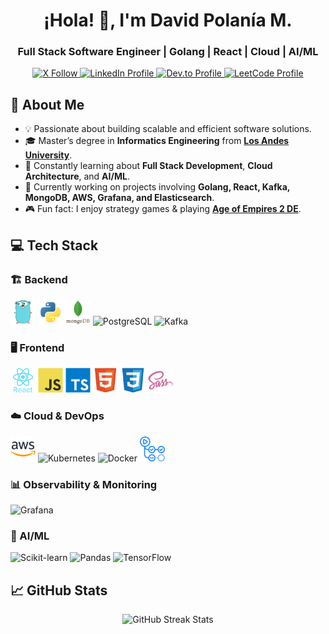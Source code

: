 <h1 align="center">¡Hola! 👋, I'm David Polanía M.</h1>
<h3 align="center">Full Stack Software Engineer | Golang | React | Cloud | AI/ML</h3>

<p align="center">
  <a href="https://x.com/davidpolme" target="_blank" rel="noopener noreferrer">
    <img src="https://img.shields.io/badge/-X-000000?style=for-the-badge&logoColor=white" alt="X Follow" />
  </a>
  <a href="https://linkedin.com/in/davidpolme" target="_blank" rel="noopener noreferrer">
    <img src="https://img.shields.io/badge/-LinkedIn-blue?style=for-the-badge&logo=linkedin" alt="LinkedIn Profile" />
  </a>
  <a href="https://dev.to/davidpolme" target="_blank" rel="noopener noreferrer">
    <img src="https://img.shields.io/badge/-DEV.to-black?style=for-the-badge&logo=dev.to" alt="Dev.to Profile" />
  </a>
  <a href="https://leetcode.com/u/davidpolme/" target="_blank" rel="noopener noreferrer">
    <img src="https://img.shields.io/badge/-LeetCode-FFA116?style=for-the-badge&logo=leetcode&logoColor=white" alt="LeetCode Profile" />
  </a>
</p>


## 🚀 About Me
- 💡 Passionate about building scalable and efficient software solutions.
- 🎓 Master’s degree in **Informatics Engineering** from [**Los Andes University**](https://www.uniandes.edu.co/).
- 🌱 Constantly learning about **Full Stack Development**, **Cloud Architecture**, and **AI/ML**.
- 🔭 Currently working on projects involving **Golang, React, Kafka, MongoDB, AWS, Grafana, and Elasticsearch**.
- 🎮 Fun fact: I enjoy strategy games & playing [**Age of Empires 2 DE**](https://www.aoe2insights.com/user/1231262/).

## 💻 Tech Stack
### 🏗️ Backend
<p align="left">
  <img src="https://raw.githubusercontent.com/devicons/devicon/master/icons/go/go-original.svg" alt="Golang" width="40" height="40"/> 
  <img src="https://raw.githubusercontent.com/devicons/devicon/master/icons/python/python-original.svg" alt="Python" width="40" height="40"/>
  <img src="https://raw.githubusercontent.com/devicons/devicon/master/icons/mongodb/mongodb-original-wordmark.svg" alt="MongoDB" width="40" height="40"/>
  <img src="https://www.vectorlogo.zone/logos/postgresql/postgresql-icon.svg" alt="PostgreSQL" width="40" height="40"/>
  <img src="https://www.vectorlogo.zone/logos/apache_kafka/apache_kafka-icon.svg" alt="Kafka" width="40" height="40"/>
</p>

### 🖥️ Frontend
<p align="left">
  <img src="https://raw.githubusercontent.com/devicons/devicon/master/icons/react/react-original-wordmark.svg" alt="React.js" width="40" height="40"/> 
  <img src="https://raw.githubusercontent.com/devicons/devicon/master/icons/javascript/javascript-original.svg" alt="JavaScript" width="40" height="40"/>
  <img src="https://raw.githubusercontent.com/devicons/devicon/master/icons/typescript/typescript-original.svg" alt="TypeScript" width="40" height="40"/>
  <img src="https://raw.githubusercontent.com/devicons/devicon/master/icons/html5/html5-original.svg" alt="HTML5" width="40" height="40"/> 
  <img src="https://raw.githubusercontent.com/devicons/devicon/master/icons/css3/css3-original.svg" alt="CSS3" width="40" height="40"/>
  <img src="https://raw.githubusercontent.com/devicons/devicon/master/icons/sass/sass-original.svg" alt="Sass" width="40" height="40"/>
</p>

### ☁️ Cloud & DevOps
<p align="left">
  <img src="https://raw.githubusercontent.com/devicons/devicon/master/icons/amazonwebservices/amazonwebservices-original-wordmark.svg" alt="AWS" width="40" height="40"/>
  <img src="https://www.vectorlogo.zone/logos/kubernetes/kubernetes-icon.svg" alt="Kubernetes" width="40" height="40"/>
  <img src="https://www.vectorlogo.zone/logos/docker/docker-icon.svg" alt="Docker" width="40" height="40"/>
  <img src="https://raw.githubusercontent.com/devicons/devicon/master/icons/githubactions/githubactions-original.svg" alt="GitHub Actions" width="40" height="40"/>
</p>

### 📊 Observability & Monitoring
<p align="left">
  <img src="https://www.vectorlogo.zone/logos/grafana/grafana-icon.svg" alt="Grafana" width="40" height="40"/>
</p>

### 🤖 AI/ML
<p align="left">
  <img src="https://upload.wikimedia.org/wikipedia/commons/0/05/Scikit_learn_logo_small.svg" alt="Scikit-learn" width="40" height="40"/>
  <img src="https://pandas.pydata.org/static/img/pandas_mark.svg" alt="Pandas" width="40" height="40"/>
  <img src="https://upload.wikimedia.org/wikipedia/commons/2/2d/Tensorflow_logo.svg" alt="TensorFlow" width="40" height="40"/>
</p>

## 📈 GitHub Stats
<p align="center">
  <img src="https://github-readme-streak-stats.herokuapp.com/?user=davidpolme&theme=react&hide_border=true" alt="GitHub Streak Stats" />
  <br />
</p>
